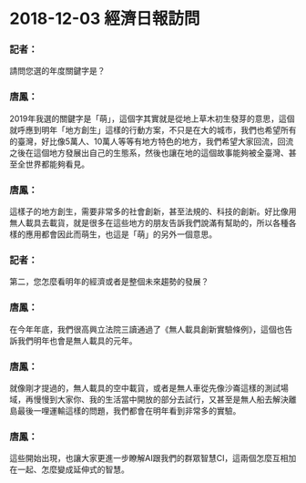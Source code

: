 # 2018-12-03 經濟日報訪問

### 記者：
請問您選的年度關鍵字是？

### 唐鳳：
2019年我選的關鍵字是「萌」，這個字其實就是從地上草木初生發芽的意思，這個就呼應到明年「地方創生」這樣的行動方案，不只是在大的城市，我們也希望所有的臺灣，好比像5萬人、10萬人等等有地方特色的地方，我們希望大家回流，回流之後在這個地方發展出自己的生態系，然後也讓在地的這個故事能夠被全臺灣、甚至全世界都能夠看見。

### 唐鳳：
這樣子的地方創生，需要非常多的社會創新，甚至法規的、科技的創新。好比像用無人載具去載貨，就是很多在這些地方的朋友告訴我們說滿有幫助的，所以各種各樣的應用都會因此而萌生，也這是「萌」的另外一個意思。

### 記者：
第二，您怎麼看明年的經濟或者是整個未來趨勢的發展？

### 唐鳳：
在今年年底，我們很高興立法院三讀通過了《無人載具創新實驗條例》，這個也告訴我們明年也會是無人載具的元年。

### 唐鳳：
就像剛才提過的，無人載具的空中載貨，或者是無人車從先像沙崙這樣的測試場域，再慢慢到大家你、我的生活當中開放的部分去試行，又甚至是無人船去解決離島最後一哩運輸這樣的問題，我們都會在明年看到非常多的實驗。

### 唐鳳：
這些開始出現，也讓大家更進一步瞭解AI跟我們的群眾智慧CI，這兩個怎麼互相加在一起、怎麼變成延伸式的智慧。

